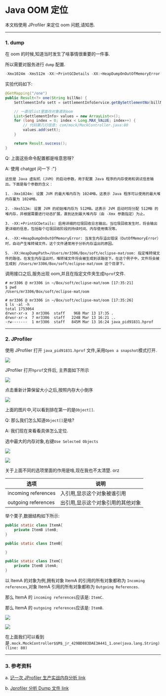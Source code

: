 # Java OOM 定位

本文档使用 JProfiler 来定位 oom 问题,请知悉.

---

### 1. dump

在 oom 的时候,知道当时发生了啥事情很重要的一件事.

所以需要对服务进行 `dump` 配置.

```java
-Xmx1024m -Xms512m -XX:+PrintGCDetails -XX:+HeapDumpOnOutOfMemoryError -XX:HeapDumpPath=/Users/mr3306/Box/soft/eclipse-mat/oom
```

实验代码如下:

```java
@GetMapping("/one")
public Result<?> one(String billNo) {
    SettlementInfo sett = settlementInfoService.getBySettlementNo(billNo);

    // 一直往list里面存对象直到oom
    List<SettlementInfo> values = new ArrayList<>();
    for (long index = 0; index < Long.MAX_VALUE; index++) {
        // 代码第几行信息: com/mock/MockController.java:80
        values.add(sett);
    }

    return Result.success();
}
```

Q: 上面这些命令配置都是啥意思呀?

A: 使用 chatgpt 问一下 :"}

```text
这些是 Java 虚拟机 (JVM) 的启动参数，用于配置 Java 程序的内存使用和调试信息输出。下面是每个参数的含义：

1. -Xmx1024m: 设置 JVM 的最大堆内存为 1024MB。这表示 Java 程序可以使用的最大堆内存量为 1024MB。

2. -Xms512m: 设置 JVM 的初始堆内存为 512MB。这表示 JVM 启动时将分配 512MB 的堆内存，并根据需要进行动态扩展，直到达到最大堆内存（由 -Xmx 参数指定）为止。

3. -XX:+PrintGCDetails: 启用详细的垃圾回收日志输出。当垃圾回收发生时，将会输出更详细的信息，包括每个垃圾回收阶段的持续时间、内存使用情况等。

4. -XX:+HeapDumpOnOutOfMemoryError: 当发生内存溢出错误（OutOfMemoryError）时，自动产生堆转储文件。这个文件通常用于分析内存溢出的原因。

5. -XX:HeapDumpPath=/Users/mr3306/Box/soft/eclipse-mat/oom: 指定堆转储文件的路径。在发生内存溢出时，堆转储文件将会被生成到该路径下。在这个例子中，文件将会被生成到 /Users/mr3306/Box/soft/eclipse-mat/oom 这个目录下。
```

调用接口之后,服务出现 oom,并且在指定文件夹生成`hprof`文件.

```shell
# mr3306 @ mr3306 in ~/Box/soft/eclipse-mat/oom [17:35:21]
$ pwd
/Users/mr3306/Box/soft/eclipse-mat/oom

# mr3306 @ mr3306 in ~/Box/soft/eclipse-mat/oom [17:35:26]
$ ls -al -h
total 1753064
drwxr-xr-x  3 mr3306  staff    96B Mar 13 17:35 .
drwxr-xr-x  7 mr3306  staff   224B Mar 13 16:21 ..
-rw-------  1 mr3306  staff   845M Mar 13 16:24 java_pid91831.hprof
```

---

### 2. JProfiler

使用 JProfiler 打开 `java_pid91831.hprof` 文件,采用`Open a snapshot`模式打开.

![](imgs/java-oom-01.png)

JProfiler 打开`hprof`文件后, 主界面如下所示

![](imgs/java-oom-02.png)

点击重新计算保留大小之后,按照内存大小倒序

![](imgs/java-oom-03.png)

上面的图片中,可以看到排在第一的是`Object[]`.

Q: 那么我们怎么知道`Object[]`是啥?

A: 我们现在来看看具体怎么定位.

选中最大的内存对象,右键`Use Selected Objects`

![](imgs/java-oom-04.png)

![](imgs/java-oom-05.png)

关于上面不同的选项里面的作用是啥,现在我也不太清楚. orz

| 选项                | 说明                              |
| ------------------- | --------------------------------- |
| incoming references | 入引用,显示这个对象被谁引用       |
| outgoing references | 出引用,显示这个对象引用的其他对象 |

举个栗子,数据结构如下所示:

```java
public static class ItemA{
    private ItemB itemB;
}

public static class ItemB{

}

public static class ItemC{
    private ItemB itemA;
}
```

以 ItemA 的对象为例,拥有对象 ItemA 的引用的所有对象都称为 `Incoming references`,对象 ItemA 引用的所有对象都称为 `Outgoing References`.

那么 ItemA 的 `incoming references`应该是: `ItemC`.

那么 ItemA 的 `outgoing references`应该是: `ItemB`.

![](imgs/java-oom-06.png)

![](imgs/java-oom-07.png)

在上面我们可以看到是`.mock.MockController$$M$_jr_429BD883DAE3A441_1.one(java.lang.String) (line: 80)`

---

### 3. 参考资料

a. [记一次 JProfiler 生产实战内存分析 link](https://juejin.cn/post/7344697321798287400)

b. [Jprofiler 分析 Dump 文件 link](https://juejin.cn/post/7223400545011613733)
